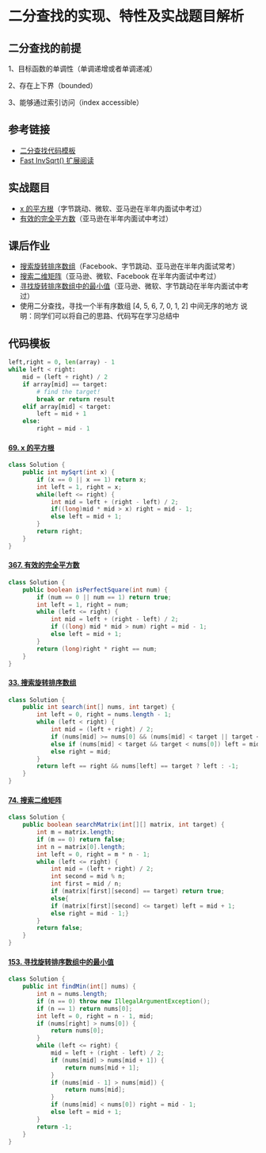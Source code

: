 # 二分查找的实现、特性及实战题目解析

## 二分查找的前提

1、目标函数的单调性（单调递增或者单调递减）

2、存在上下界（bounded）

3、能够通过索引访问（index accessible）

## 参考链接

- [二分查找代码模板](https://shimo.im/docs/xvIIfeEzWYEUdBPD/)
- [Fast InvSqrt() 扩展阅读](https://www.beyond3d.com/content/articles/8/)

## 实战题目

- [x 的平方根](https://leetcode-cn.com/problems/sqrtx/)（字节跳动、微软、亚马逊在半年内面试中考过）
- [有效的完全平方数](https://leetcode-cn.com/problems/valid-perfect-square/)（亚马逊在半年内面试中考过）

## 课后作业

- [搜索旋转排序数组](https://leetcode-cn.com/problems/search-in-rotated-sorted-array/)（Facebook、字节跳动、亚马逊在半年内面试常考）
- [搜索二维矩阵](https://leetcode-cn.com/problems/search-a-2d-matrix/)（亚马逊、微软、Facebook 在半年内面试中考过）
- [寻找旋转排序数组中的最小值](https://leetcode-cn.com/problems/find-minimum-in-rotated-sorted-array/)（亚马逊、微软、字节跳动在半年内面试中考过）
- 使用二分查找，寻找一个半有序数组 [4, 5, 6, 7, 0, 1, 2] 中间无序的地方
  说明：同学们可以将自己的思路、代码写在学习总结中

## 代码模板

~~~python
left,right = 0, len(array) - 1
while left < right:
    mid = (left + right) / 2
    if array[mid] == target:
        # find the target!
        break or return result
    elif array[mid] < target:
        left = mid + 1
    else:
        right = mid - 1
~~~

#### [69. x 的平方根](https://leetcode-cn.com/problems/sqrtx/)

~~~java
class Solution {
    public int mySqrt(int x) {
        if (x == 0 || x == 1) return x;
        int left = 1, right = x;
        while(left <= right) {
            int mid = left + (right - left) / 2;
            if((long)mid * mid > x) right = mid - 1;
            else left = mid + 1;
        }
        return right;
    }
}
~~~

#### [367. 有效的完全平方数](https://leetcode-cn.com/problems/valid-perfect-square/)

~~~java
class Solution {
    public boolean isPerfectSquare(int num) {
        if (num == 0 || num == 1) return true;
        int left = 1, right = num;
        while (left <= right) {
            int mid = left + (right - left) / 2;
            if ((long) mid * mid > num) right = mid - 1;
            else left = mid + 1;
        }
        return (long)right * right == num;
    }
}
~~~

#### [33. 搜索旋转排序数组](https://leetcode-cn.com/problems/search-in-rotated-sorted-array/)

~~~java
class Solution {
    public int search(int[] nums, int target) {
        int left = 0, right = nums.length - 1;
        while (left < right) {
            int mid = (left + right) / 2;
            if (nums[mid] >= nums[0] && (nums[mid] < target || target < nums[0])) left = mid + 1;
            else if (nums[mid] < target && target < nums[0]) left = mid + 1;
            else right = mid;
        }
        return left == right && nums[left] == target ? left : -1;
    }
}
~~~

#### [74. 搜索二维矩阵](https://leetcode-cn.com/problems/search-a-2d-matrix/)

~~~java
class Solution {
    public boolean searchMatrix(int[][] matrix, int target) {
        int m = matrix.length;
        if (m == 0) return false;
        int n = matrix[0].length;
        int left = 0, right = m * n - 1;
        while (left <= right) {
            int mid = (left + right) / 2;
            int second = mid % n;
            int first = mid / n;
            if (matrix[first][second] == target) return true;
            else{
            if (matrix[first][second] <= target) left = mid + 1;
            else right = mid - 1;}
        }
        return false;
    }
}
~~~

#### [153. 寻找旋转排序数组中的最小值](https://leetcode-cn.com/problems/find-minimum-in-rotated-sorted-array/)

~~~java
class Solution {
    public int findMin(int[] nums) {
        int n = nums.length;
        if (n == 0) throw new IllegalArgumentException();
        if (n == 1) return nums[0];
        int left = 0, right = n - 1, mid;
        if (nums[right] > nums[0]) {
            return nums[0];
        }
        while (left <= right) {
            mid = left + (right - left) / 2;
            if (nums[mid] > nums[mid + 1]) {
                return nums[mid + 1];
            }
            if (nums[mid - 1] > nums[mid]) {
                return nums[mid];
            }
            if (nums[mid] < nums[0]) right = mid - 1;
            else left = mid + 1;
        }
        return -1;
    }
}
~~~

